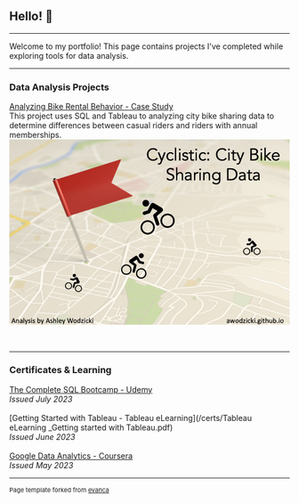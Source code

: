 ## Hello! 👋 

---
Welcome to my portfolio! This page contains projects I've completed while exploring tools for data analysis.

---
### Data Analysis Projects

[Analyzing Bike Rental Behavior - Case Study](/cyclisticbikeshare.md)
<br>
This project uses SQL and Tableau to analyzing city bike sharing data to determine differences between casual riders and riders with annual memberships.
[<img src="images/cyclisticcover.png"/>](/cyclisticbikeshare.md)

<br>

---
### Certificates & Learning

[The Complete SQL Bootcamp - Udemy](/certs/Udemy_TheCompleteSQLBootcamp.pdf)<br>
*Issued July 2023*
<br><br>
[Getting Started with Tableau - Tableau eLearning](/certs/Tableau eLearning _Getting started with Tableau.pdf)<br>
*Issued June 2023*
<br><br>
[Google Data Analytics - Coursera ](/certs/Coursera_GoogleDataAnalytics.pdf)<br>
*Issued May 2023*



---
<p style="font-size:11px">Page template forked from <a href="https://github.com/evanca/quick-portfolio">evanca</a></p>
<!-- Remove above link if you don't want to attibute -->
